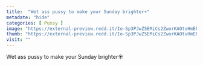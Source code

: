 ```yaml
---
title:  "Wet ass pussy to make your Sunday brighter☀️"
metadate: "hide"
categories: [ Pussy ]
image: "https://external-preview.redd.it/Io-Sp3PJwZ5EMiCs2ZworKAOtvHmEPUMjuyFYMx91bQ.jpg?auto=webp&s=eebe1f2042750794d365df232b2fe74558b44864"
thumb: "https://external-preview.redd.it/Io-Sp3PJwZ5EMiCs2ZworKAOtvHmEPUMjuyFYMx91bQ.jpg?width=1080&crop=smart&auto=webp&s=30e73f0d7b1dbc1bcafac77a4de67d3b9c736a04"
visit: ""
---
```

Wet ass pussy to make your Sunday brighter☀️
